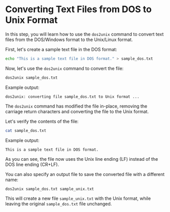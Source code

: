 # Converting Text Files from DOS to Unix Format

In this step, you will learn how to use the `dos2unix` command to convert text files from the DOS/Windows format to the Unix/Linux format.

First, let's create a sample text file in the DOS format:

```bash
echo "This is a sample text file in DOS format." > sample_dos.txt
```

Now, let's use the `dos2unix` command to convert the file:

```bash
dos2unix sample_dos.txt
```

Example output:

```
dos2unix: converting file sample_dos.txt to Unix format ...
```

The `dos2unix` command has modified the file in-place, removing the carriage return characters and converting the file to the Unix format.

Let's verify the contents of the file:

```bash
cat sample_dos.txt
```

Example output:

```
This is a sample text file in DOS format.
```

As you can see, the file now uses the Unix line ending (LF) instead of the DOS line ending (CR+LF).

You can also specify an output file to save the converted file with a different name:

```bash
dos2unix sample_dos.txt sample_unix.txt
```

This will create a new file `sample_unix.txt` with the Unix format, while leaving the original `sample_dos.txt` file unchanged.
